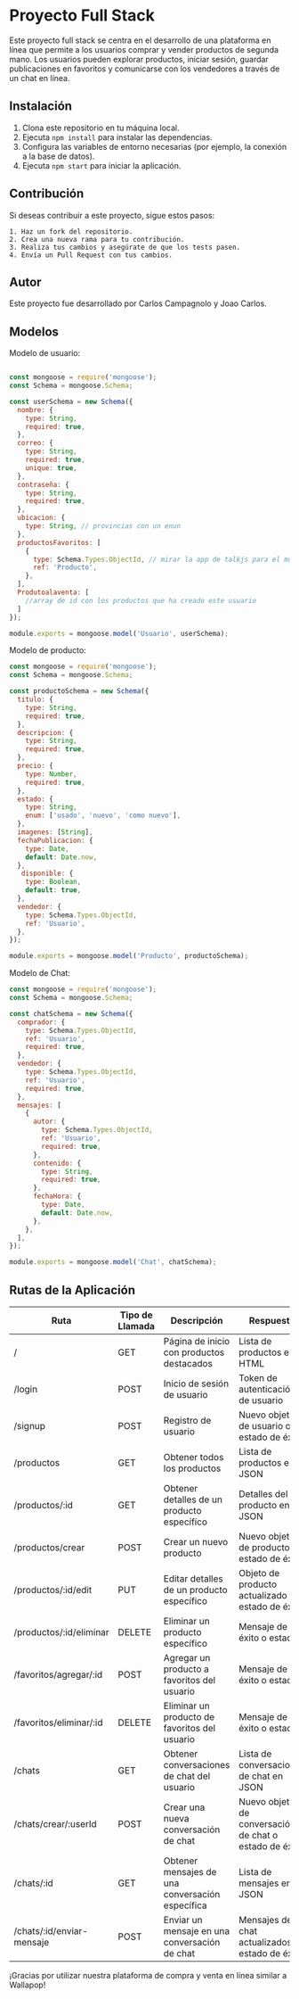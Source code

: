 # Proyecto Full Stack 

Este proyecto full stack se centra en el desarrollo de una plataforma en línea que permite a los usuarios comprar y vender productos de segunda mano. Los usuarios pueden explorar productos, iniciar sesión, guardar publicaciones en favoritos y comunicarse con los vendedores a través de un chat en línea.

## Instalación

1. Clona este repositorio en tu máquina local.
2. Ejecuta `npm install` para instalar las dependencias.
3. Configura las variables de entorno necesarias (por ejemplo, la conexión a la base de datos).
4. Ejecuta `npm start` para iniciar la aplicación.

## Contribución

Si deseas contribuir a este proyecto, sigue estos pasos:
```shell
1. Haz un fork del repositorio.
2. Crea una nueva rama para tu contribución.
3. Realiza tus cambios y asegúrate de que los tests pasen.
4. Envía un Pull Request con tus cambios.
```
## Autor

Este proyecto fue desarrollado por Carlos Campagnolo y Joao Carlos.

## Modelos

Modelo de usuario:

```javascript

const mongoose = require('mongoose');
const Schema = mongoose.Schema;

const userSchema = new Schema({
  nombre: {
    type: String,
    required: true,
  },
  correo: {
    type: String,
    required: true,
    unique: true,
  },
  contraseña: {
    type: String,
    required: true,
  },
  ubicacion: {
    type: String, // provincias con un enun
  },
  productosFavoritos: [
    {
      type: Schema.Types.ObjectId, // mirar la app de talkjs para el modelo de usuario
      ref: 'Producto',
    },
  ],
  Produtoalaventa: [
    //array de id con los productos que ha creado este usuario
  ]
});

module.exports = mongoose.model('Usuario', userSchema);
```
Modelo de producto:

```javascript
const mongoose = require('mongoose');
const Schema = mongoose.Schema;

const productoSchema = new Schema({
  titulo: {
    type: String,
    required: true,
  },
  descripcion: {
    type: String,
    required: true,
  },
  precio: {
    type: Number,
    required: true,
  },
  estado: {
    type: String,
    enum: ['usado', 'nuevo', 'como nuevo'], 
  },
  imagenes: [String],
  fechaPublicacion: {
    type: Date,
    default: Date.now,
  },
   disponible: {
    type: Boolean,
    default: true,
  },
  vendedor: {
    type: Schema.Types.ObjectId,
    ref: 'Usuario',
  },
});

module.exports = mongoose.model('Producto', productoSchema);
```

Modelo de Chat:
```javascript
const mongoose = require('mongoose');
const Schema = mongoose.Schema;

const chatSchema = new Schema({
  comprador: {
    type: Schema.Types.ObjectId,
    ref: 'Usuario',
    required: true,
  },
  vendedor: {
    type: Schema.Types.ObjectId,
    ref: 'Usuario',
    required: true,
  },
  mensajes: [
    {
      autor: {
        type: Schema.Types.ObjectId,
        ref: 'Usuario',
        required: true,
      },
      contenido: {
        type: String,
        required: true,
      },
      fechaHora: {
        type: Date,
        default: Date.now,
      },
    },
  ],
});

module.exports = mongoose.model('Chat', chatSchema);

```

## Rutas de la Aplicación

| Ruta                    | Tipo de Llamada | Descripción                                  | Respuesta                  |
|--------------------------|-----------------|----------------------------------------------|---------------------------|
| /                        | GET             | Página de inicio con productos destacados     | Lista de productos en HTML  |
| /login                   | POST            | Inicio de sesión de usuario                   | Token de autenticación de usuario |
| /signup                  | POST            | Registro de usuario                           | Nuevo objeto de usuario o estado de éxito |
| /productos                | GET             | Obtener todos los productos                   | Lista de productos en JSON  |
| /productos/:id            | GET             | Obtener detalles de un producto específico   | Detalles del producto en JSON   |
| /productos/crear         | POST            | Crear un nuevo producto                       | Nuevo objeto de producto o estado de éxito |
| /productos/:id/edit       | PUT            | Editar detalles de un producto específico    | Objeto de producto actualizado o estado de éxito |
| /productos/:id/eliminar     | DELETE       | Eliminar un producto específico              | Mensaje de éxito o estado |
| /favoritos/agregar/:id       | POST         | Agregar un producto a favoritos del usuario | Mensaje de éxito o estado |
| /favoritos/eliminar/:id    | DELETE       | Eliminar un producto de favoritos del usuario| Mensaje de éxito o estado |
| /chats                   | GET          | Obtener conversaciones de chat del usuario    | Lista de conversaciones de chat en JSON |
| /chats/crear/:userId    | POST         | Crear una nueva conversación de chat          | Nuevo objeto de conversación de chat o estado de éxito |
| /chats/:id               | GET          | Obtener mensajes de una conversación específica | Lista de mensajes en JSON   |
| /chats/:id/enviar-mensaje  | POST         | Enviar un mensaje en una conversación de chat | Mensajes de chat actualizados o estado de éxito |

¡Gracias por utilizar nuestra plataforma de compra y venta en línea similar a Wallapop!
